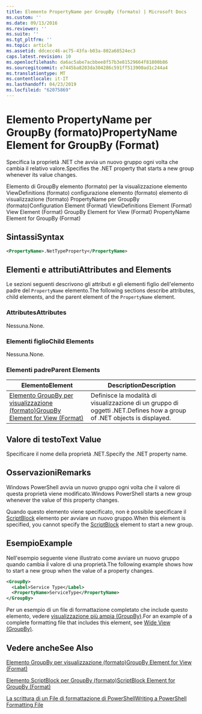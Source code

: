 ```yaml
---
title: Elemento PropertyName per GroupBy (formato) | Microsoft Docs
ms.custom: ''
ms.date: 09/13/2016
ms.reviewer: ''
ms.suite: ''
ms.tgt_pltfrm: ''
ms.topic: article
ms.assetid: ddcecc46-ac75-43fa-b03a-802a68524ec3
caps.latest.revision: 10
ms.openlocfilehash: da6ac5abe7acbbee8f57b3e81529664f81800b86
ms.sourcegitcommit: e7445ba8203da304286c591ff513900ad1c244a4
ms.translationtype: MT
ms.contentlocale: it-IT
ms.lasthandoff: 04/23/2019
ms.locfileid: "62075869"
---
```

# <a name="propertyname-element-for-groupby-format"></a><span data-ttu-id="3c6a4-102">Elemento PropertyName per GroupBy (formato)</span><span class="sxs-lookup"><span data-stu-id="3c6a4-102">PropertyName Element for GroupBy (Format)</span></span>

<span data-ttu-id="3c6a4-103">Specifica la proprietà .NET che avvia un nuovo gruppo ogni volta che cambia il relativo valore.</span><span class="sxs-lookup"><span data-stu-id="3c6a4-103">Specifies the .NET property that starts a new group whenever its value changes.</span></span>

<span data-ttu-id="3c6a4-104">Elemento di GroupBy elemento (formato) per la visualizzazione elemento ViewDefinitions (formato) configurazione elemento (formato) elemento di visualizzazione (formato) PropertyName per GroupBy (formato)</span><span class="sxs-lookup"><span data-stu-id="3c6a4-104">Configuration Element (Format) ViewDefinitions Element (Format) View Element (Format) GroupBy Element for View (Format) PropertyName Element for GroupBy (Format)</span></span>

## <a name="syntax"></a><span data-ttu-id="3c6a4-105">Sintassi</span><span class="sxs-lookup"><span data-stu-id="3c6a4-105">Syntax</span></span>

```xml
<PropertyName>.NetTypeProperty</PropertyName>
```

## <a name="attributes-and-elements"></a><span data-ttu-id="3c6a4-106">Elementi e attributi</span><span class="sxs-lookup"><span data-stu-id="3c6a4-106">Attributes and Elements</span></span>

<span data-ttu-id="3c6a4-107">Le sezioni seguenti descrivono gli attributi e gli elementi figlio dell'elemento padre del `PropertyName` elemento.</span><span class="sxs-lookup"><span data-stu-id="3c6a4-107">The following sections describe attributes, child elements, and the parent element of the `PropertyName` element.</span></span>

### <a name="attributes"></a><span data-ttu-id="3c6a4-108">Attributes</span><span class="sxs-lookup"><span data-stu-id="3c6a4-108">Attributes</span></span>

<span data-ttu-id="3c6a4-109">Nessuna.</span><span class="sxs-lookup"><span data-stu-id="3c6a4-109">None.</span></span>

### <a name="child-elements"></a><span data-ttu-id="3c6a4-110">Elementi figlio</span><span class="sxs-lookup"><span data-stu-id="3c6a4-110">Child Elements</span></span>

<span data-ttu-id="3c6a4-111">Nessuna.</span><span class="sxs-lookup"><span data-stu-id="3c6a4-111">None.</span></span>

### <a name="parent-elements"></a><span data-ttu-id="3c6a4-112">Elementi padre</span><span class="sxs-lookup"><span data-stu-id="3c6a4-112">Parent Elements</span></span>

|<span data-ttu-id="3c6a4-113">Elemento</span><span class="sxs-lookup"><span data-stu-id="3c6a4-113">Element</span></span>|<span data-ttu-id="3c6a4-114">Description</span><span class="sxs-lookup"><span data-stu-id="3c6a4-114">Description</span></span>|
|-------------|-----------------|
|[<span data-ttu-id="3c6a4-115">Elemento GroupBy per visualizzazione (formato)</span><span class="sxs-lookup"><span data-stu-id="3c6a4-115">GroupBy Element for View (Format)</span></span>](./groupby-element-for-view-format.md)|<span data-ttu-id="3c6a4-116">Definisce la modalità di visualizzazione di un gruppo di oggetti .NET.</span><span class="sxs-lookup"><span data-stu-id="3c6a4-116">Defines how a group of .NET objects is displayed.</span></span>|

## <a name="text-value"></a><span data-ttu-id="3c6a4-117">Valore di testo</span><span class="sxs-lookup"><span data-stu-id="3c6a4-117">Text Value</span></span>

<span data-ttu-id="3c6a4-118">Specificare il nome della proprietà .NET.</span><span class="sxs-lookup"><span data-stu-id="3c6a4-118">Specify the .NET property name.</span></span>

## <a name="remarks"></a><span data-ttu-id="3c6a4-119">Osservazioni</span><span class="sxs-lookup"><span data-stu-id="3c6a4-119">Remarks</span></span>

<span data-ttu-id="3c6a4-120">Windows PowerShell avvia un nuovo gruppo ogni volta che il valore di questa proprietà viene modificato.</span><span class="sxs-lookup"><span data-stu-id="3c6a4-120">Windows PowerShell starts a new group whenever the value of this property changes.</span></span>

<span data-ttu-id="3c6a4-121">Quando questo elemento viene specificato, non è possibile specificare il [ScriptBlock](./scriptblock-element-for-groupby-format.md) elemento per avviare un nuovo gruppo.</span><span class="sxs-lookup"><span data-stu-id="3c6a4-121">When this element is specified, you cannot specify the [ScriptBlock](./scriptblock-element-for-groupby-format.md) element to start a new group.</span></span>

## <a name="example"></a><span data-ttu-id="3c6a4-122">Esempio</span><span class="sxs-lookup"><span data-stu-id="3c6a4-122">Example</span></span>

<span data-ttu-id="3c6a4-123">Nell'esempio seguente viene illustrato come avviare un nuovo gruppo quando cambia il valore di una proprietà.</span><span class="sxs-lookup"><span data-stu-id="3c6a4-123">The following example shows how to start a new group when the value of a property changes.</span></span>

```xml
<GroupBy>
  <Label>Service Type</Label>
  <PropertyName>ServiceType</PropertyName>
</GroupBy>

```

<span data-ttu-id="3c6a4-124">Per un esempio di un file di formattazione completato che include questo elemento, vedere [visualizzazione più ampia (GroupBy)](./wide-view-groupby.md).</span><span class="sxs-lookup"><span data-stu-id="3c6a4-124">For an example of a complete formatting file that includes this element, see [Wide View (GroupBy)](./wide-view-groupby.md).</span></span>

## <a name="see-also"></a><span data-ttu-id="3c6a4-125">Vedere anche</span><span class="sxs-lookup"><span data-stu-id="3c6a4-125">See Also</span></span>

[<span data-ttu-id="3c6a4-126">Elemento GroupBy per visualizzazione (formato)</span><span class="sxs-lookup"><span data-stu-id="3c6a4-126">GroupBy Element for View (Format)</span></span>](./groupby-element-for-view-format.md)

[<span data-ttu-id="3c6a4-127">Elemento ScriptBlock per GroupBy (formato)</span><span class="sxs-lookup"><span data-stu-id="3c6a4-127">ScriptBlock Element for GroupBy (Format)</span></span>](./scriptblock-element-for-groupby-format.md)

[<span data-ttu-id="3c6a4-128">La scrittura di un File di formattazione di PowerShell</span><span class="sxs-lookup"><span data-stu-id="3c6a4-128">Writing a PowerShell Formatting File</span></span>](./writing-a-powershell-formatting-file.md)

